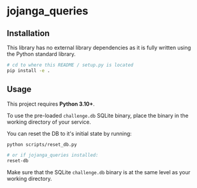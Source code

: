 # jojanga_queries

## Installation

This library has no external library dependencies as it is fully written using the Python standard library.

```bash
# cd to where this README / setup.py is located
pip install -e .
```

## Usage

This project requires **Python 3.10+**.

To use the pre-loaded `challenge.db` SQLite binary, place the binary in the working directory of your service.

You can reset the DB to it's initial state by running:

```bash
python scripts/reset_db.py

# or if jojanga_queries installed:
reset-db
```

Make sure that the SQLite `challenge.db` binary is at the same level as your working directory.
